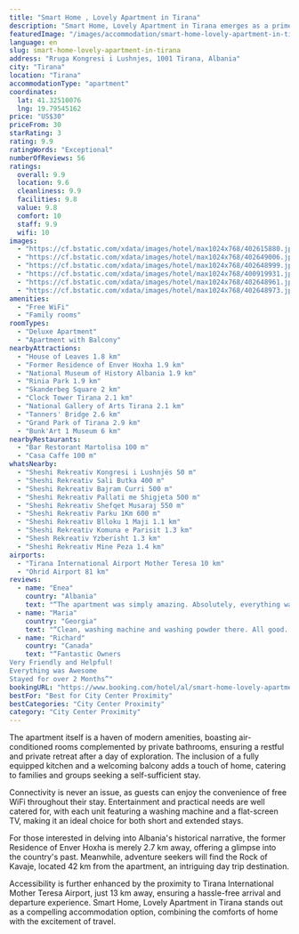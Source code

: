 ```yaml
---
title: "Smart Home , Lovely Apartment in Tirana"
description: "Smart Home, Lovely Apartment in Tirana emerges as a prime choice for travelers seeking a blend of comfort and convenience in Albania's vibrant capital."
featuredImage: "/images/accommodation/smart-home-lovely-apartment-in-tirana-402615880.jpg"
language: en
slug: smart-home-lovely-apartment-in-tirana
address: "Rruga Kongresi i Lushnjes, 1001 Tirana, Albania"
city: "Tirana"
location: "Tirana"
accommodationType: "apartment"
coordinates:
  lat: 41.32510076
  lng: 19.79545162
price: "US$30"
priceFrom: 30
starRating: 3
rating: 9.9
ratingWords: "Exceptional"
numberOfReviews: 56
ratings:
  overall: 9.9
  location: 9.6
  cleanliness: 9.9
  facilities: 9.8
  value: 9.8
  comfort: 10
  staff: 9.9
  wifi: 10
images:
  - "https://cf.bstatic.com/xdata/images/hotel/max1024x768/402615880.jpg?k=9ddbcffb3da7537ace8f4060793ec23d20af01de7c9a189523adc11855a69797&o=&hp=1"
  - "https://cf.bstatic.com/xdata/images/hotel/max1024x768/402649006.jpg?k=2665c048eebb24e84d0333255a6f9dd9eaec60877e077106ff2f3b221c91b10e&o=&hp=1"
  - "https://cf.bstatic.com/xdata/images/hotel/max1024x768/402648999.jpg?k=d74bf87946913bd9cdc113321b8afde5c58aabba268f04575b16a7ce087180e3&o=&hp=1"
  - "https://cf.bstatic.com/xdata/images/hotel/max1024x768/400919931.jpg?k=6b7708eb8d79304722b630402ac2a8b780f0b0c77de58248a5fef047fdcbd605&o=&hp=1"
  - "https://cf.bstatic.com/xdata/images/hotel/max1024x768/402648961.jpg?k=8094c2df2ee2a2f04f0c568dd6790c5f64d49d6def8606270e65fd7de7924dd2&o=&hp=1"
  - "https://cf.bstatic.com/xdata/images/hotel/max1024x768/402648973.jpg?k=e673f24aa011b52bbcb529115b9cd023eadb7f4d9efc6b9d01bd5fcf3ad7787a&o=&hp=1"
amenities:
  - "Free WiFi"
  - "Family rooms"
roomTypes:
  - "Deluxe Apartment"
  - "Apartment with Balcony"
nearbyAttractions:
  - "House of Leaves 1.8 km"
  - "Former Residence of Enver Hoxha 1.9 km"
  - "National Museum of History Albania 1.9 km"
  - "Rinia Park 1.9 km"
  - "Skanderbeg Square 2 km"
  - "Clock Tower Tirana 2.1 km"
  - "National Gallery of Arts Tirana 2.1 km"
  - "Tanners' Bridge 2.6 km"
  - "Grand Park of Tirana 2.9 km"
  - "Bunk'Art 1 Museum 6 km"
nearbyRestaurants:
  - "Bar Restorant Martolisa 100 m"
  - "Casa Caffe 100 m"
whatsNearby:
  - "Sheshi Rekreativ Kongresi i Lushnjës 50 m"
  - "Sheshi Rekreativ Sali Butka 400 m"
  - "Sheshi Rekreativ Bajram Curri 500 m"
  - "Sheshi Rekreativ Pallati me Shigjeta 500 m"
  - "Sheshi Rekreativ Shefqet Musaraj 550 m"
  - "Sheshi Rekreativ Parku 1Km 600 m"
  - "Sheshi Rekreativ Blloku 1 Maji 1.1 km"
  - "Sheshi Rekreativ Komuna e Parisit 1.3 km"
  - "Shesh Rekreativ Yzberisht 1.3 km"
  - "Sheshi Rekreativ Mine Peza 1.4 km"
airports:
  - "Tirana International Airport Mother Teresa 10 km"
  - "Ohrid Airport 81 km"
reviews:
  - name: "Enea"
    country: "Albania"
    text: "“The apartment was simply amazing. Absolutely, everything was perfect, and you will have everything you need for a short stay. The location is very good with a lot of places to eat and supermarkets nearby. The check-in is pretty easy , and the...”"
  - name: "Maria"
    country: "Georgia"
    text: "“Clean, washing machine and washing powder there. All good. Thanks a lot to the host”"
  - name: "Richard"
    country: "Canada"
    text: "“Fantastic Owners
Very Friendly and Helpful!
Everything was Awesome
Stayed for over 2 Months”"
bookingURL: "https://www.booking.com/hotel/al/smart-home-lovely-apartment-in-tirana.en-gb.html?aid=8035640"
bestFor: "Best for City Center Proximity"
bestCategories: "City Center Proximity"
category: "City Center Proximity"
---
```


The apartment itself is a haven of modern amenities, boasting air-conditioned rooms complemented by private bathrooms, ensuring a restful and private retreat after a day of exploration. The inclusion of a fully equipped kitchen and a welcoming balcony adds a touch of home, catering to families and groups seeking a self-sufficient stay.

Connectivity is never an issue, as guests can enjoy the convenience of free WiFi throughout their stay. Entertainment and practical needs are well catered for, with each unit featuring a washing machine and a flat-screen TV, making it an ideal choice for both short and extended stays.

For those interested in delving into Albania's historical narrative, the former Residence of Enver Hoxha is merely 2.7 km away, offering a glimpse into the country's past. Meanwhile, adventure seekers will find the Rock of Kavaje, located 42 km from the apartment, an intriguing day trip destination.

Accessibility is further enhanced by the proximity to Tirana International Mother Teresa Airport, just 13 km away, ensuring a hassle-free arrival and departure experience. Smart Home, Lovely Apartment in Tirana stands out as a compelling accommodation option, combining the comforts of home with the excitement of travel.